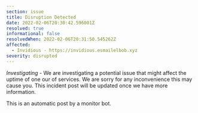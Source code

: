 ```yaml
---
section: issue
title: Disruption Detected
date: 2022-02-06T20:30:42.596001Z
resolved: true
informational: false
resolvedWhen: 2022-02-06T20:31:50.545262Z
affected:
  - Invidious - https://invidious.esmailelbob.xyz
severity: disrupted
---
```

*Investigating* - We are investigating a potential issue that might affect the uptime of one our of services. We are sorry for any inconvenience this may cause you. This incident post will be updated once we have more information.

This is an automatic post by a monitor bot.
        